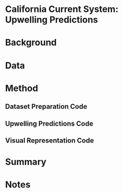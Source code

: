 # California Current System: Upwelling Predictions





# Background


# Data


##### 
###### 

# Method


## Dataset Preparation Code


## Upwelling Predictions Code


## Visual Representation Code




# Summary




# Notes 

